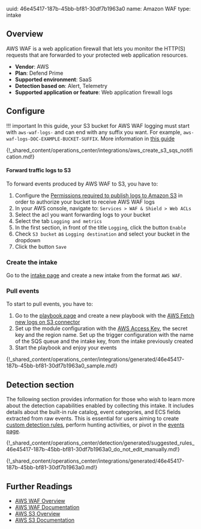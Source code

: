 uuid: 46e45417-187b-45bb-bf81-30df7b1963a0
name: Amazon WAF
type: intake

## Overview
AWS WAF is a web application firewall that lets you monitor the HTTP(S) requests that are forwarded to your protected web application resources.

- **Vendor**: AWS
- **Plan**: Defend Prime
- **Supported environment**: SaaS
- **Detection based on**: Alert, Telemetry
- **Supported application or feature**: Web application firewall logs	

## Configure

!!! important
    In this guide, your S3 bucket for AWS WAF logging must start with `aws-waf-logs-` and can end with any suffix you want. For example, `aws-waf-logs-DOC-EXAMPLE-BUCKET-SUFFIX`. More information in [this guide](https://docs.aws.amazon.com/waf/latest/developerguide/logging-s3.html)

{!_shared_content/operations_center/integrations/aws_create_s3_sqs_notification.md!}

#### Forward traffic logs to S3

To forward events produced by AWS WAF to S3, you have to: 

1. Configure the [Permissions required to publish logs to Amazon S3](https://docs.aws.amazon.com/waf/latest/developerguide/logging-s3.html#logging-s3-permissions) in order to authorize your bucket to receive AWS WAF logs
2. In your AWS console, navigate to: `Services > WAF & Shield > Web ACLs`
3. Select the acl you want forwarding logs to your bucket
4. Select the tab `Logging and metrics`
5. In the first section, in front of the title `Logging`, click the button `Enable`
6. Check `S3 bucket` as `Logging destination` and select your bucket in the dropdown
7. Click the button `Save`

### Create the intake

Go to the [intake page](https://app.sekoia.io/operations/intakes) and create a new intake from the format `AWS WAF`.

### Pull events

To start to pull events, you have to: 

1. Go to the [playbook page](https://app.sekoia.io/operations/playbooks) and create a new playbook with the [AWS Fetch new logs on S3 connector](../../../../automate/library/aws.md#fetch-new-logs-on-s3)
2. Set up the module configuration with the [AWS Access Key](https://docs.aws.amazon.com/IAM/latest/UserGuide/id_credentials_access-keys.html), the secret key and the region name. Set up the trigger configuration with the name of the SQS queue and the intake key, from the intake previously created
3. Start the playbook and enjoy your events

{!_shared_content/operations_center/integrations/generated/46e45417-187b-45bb-bf81-30df7b1963a0_sample.md!}

## Detection section

The following section provides information for those who wish to learn more about the detection capabilities enabled by collecting this intake. It includes details about the built-in rule catalog, event categories, and ECS fields extracted from raw events. This is essential for users aiming to create [custom detection rules](/docs/xdr/features/detect/sigma.md), perform hunting activities, or pivot in the [events page](/docs/xdr/features/investigate/events.md).

{!_shared_content/operations_center/detection/generated/suggested_rules_46e45417-187b-45bb-bf81-30df7b1963a0_do_not_edit_manually.md!}

{!_shared_content/operations_center/integrations/generated/46e45417-187b-45bb-bf81-30df7b1963a0.md!}

## Further Readings
- [AWS WAF Overview](https://aws.amazon.com/waf/)
- [AWS WAF Documentation](https://docs.aws.amazon.com/waf/)
- [AWS S3 Overview](https://aws.amazon.com/s3/)
- [AWS S3 Documentation](https://docs.aws.amazon.com/AmazonS3/latest/userguide/Welcome.html)
